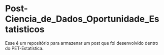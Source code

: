 # Post-Ciencia_de_Dados_Oportunidade_Estatisticos
Esse é um repositório para armazenar um post que foi desenvolvido dentro do PET-Estatística.
